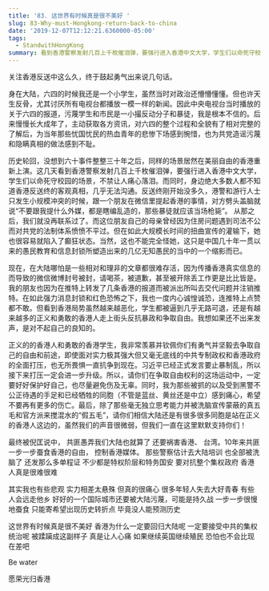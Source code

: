 ```yaml
---
title: '83. 这世界有时候真是很不美好 '
slug: 83-Why-must-Hongkong-return-back-to-china
date: '2019-12-07T12:12:21.6360000-05:00'
tags:
  - StandwithHongKong
summary: 看到香港警察发射几百上千枚催泪弹，要强行进入香港中文大学，学生们以命死守校园的场景，不禁让人痛心落泪
---
```

关注香港反送中这么久，终于鼓起勇气出来说几句话。

身在大陆，六四的时候我还是一个小学生，虽然当时对政治还懵懵懂懂。但也许天生反骨，尤其讨厌所有电视台都播放一模一样的新闻。因此中央电视台当时播放的关于六四的报道，污蔑学生和市民是一小撮反动分子和暴徒，我是根本不信的。后来慢慢长大成年了，主动获取各方资讯，对六四的整个过程和全貌有了相对完整的了解后，为当年那些忧国忧民的热血青年的悲惨下场感到惋惜，也为共党造谣污蔑和隐瞒真相的做法感到不耻。

历史轮回，没想到六十事件整整三十年之后，同样的场景居然在美丽自由的香港重新上演。这几天看到香港警察发射几百上千枚催泪弹，要强行进入香港中文大学，学生们以命死守校园的场景，不禁让人痛心落泪。而同时，身边绝大多数人都不知道香港反送终的客观真相，几乎无法沟通。反送终刚开始没多久，港警和游行人士只发生小规模冲突的时候，跟一个朋友在微信里提起香港的事情，对方劈头盖脑就说“不要跟我提什么外媒，都是瞎编乱造的，那些暴徒就应该当场枪毙”。 从那之后，我们就没再联系过了。而这位朋友自己的母亲曾经因为住房问题遇到司法不公而对共党的法制体系愤愤不平过。但在如此大规模长时间的扭曲宣传的灌输下，她也很容易就陷入了癫狂状态。当然，这也不能完全怪她，这只是中国几十年一贯以来的愚民教育和信息封锁所塑造出来的几亿无知愚民的当中的一个缩影而已。

现在，在大陆哪怕是一些相对和理非的文章都很难存活，因为传播香港真实信息的而导致的微信微博封号被封，请喝茶，被道歉，甚至被开除丢工作更是比比皆是。我的朋友也因为在推特上转发了几条香港的报道而被派出所叫去交代问题并注销推特。在如此强力消息封锁和红色恐怖之下，我也一度内心诚惶诚恐，连推特上点赞都不敢。但看到香港局势虽然越来越恶化，学生都被逼到几乎无路可退，还是有越来越多的正义和勇敢的香港人走上街头反抗暴政和争取自由。我想如果还不出来发声，是对不起自己的良知的。

正义的的香港人和勇敢的香港学生，我非常羡慕并钦佩你们有勇气并坚毅去争取自己的自由和前途，即使面对实力极其强大但又毫无底线的中共专制政权和香港政府的全面打压，也无所畏惧一直抗争到现在。习近平已经正式发言要止暴制乱，所以接下来打压一定会进一步升级。所以，请你们在争取自由权利的这场运动中，一定要好好保护好自己，也尽量避免伤及无辜。同时，我为那些被抓的以及受到黑警不公正待遇的手足和已经牺牲的同胞（不管是蓝丝、黄丝还是中立）感到痛心，希望不要再有更多的伤亡。最后，除了那些毫无独立思考能力并被洗脑宣传蒙蔽的真五毛和官方派来搅混水的“假五毛”，请你们相信大陆还是有很多很多同胞是站在正义的香港人这边的，虽然我们的声音很微弱，但我们一直在这里默默支持你们！

最终被倪匡说中， 共匪愚弄我们大陆也就算了 还要祸害香港、 台湾。10年来共匪一步一步蚕食香港的自由， 控制香港媒体。 那些警察估计去大陆培训 也全部被洗脑了 还发那么多单程证 不少都是特权阶层和特务国安 要对抗整个集权政府 香港人真是很难很难

其实我也有些悲观 实力相差太悬殊 但真的很痛心 很多年轻人失去大好青春 有些人会远走他乡 好好的一个国际城市还要被大陆污蔑，可能是持久战 一步一步很慢地蚕食 只能寄希望出现历史转折点  毕竟没人能预测历史

这世界有时候真是很不美好 香港为什么一定要回归大陆呢 一定要接受中共的集权统治呢 被蹂躏成这副样子 真是让人心痛 如果继续英国继续殖民 恐怕也不会比现在差吧

Be water 

愿荣光归香港
